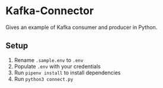 # Kafka-Connector
Gives an example of Kafka consumer and producer in Python.

## Setup
1. Rename `.sample.env` to `.env`
2. Populate `.env` with your credentials
3. Run `pipenv install` to install dependencies
4. Run `python3 connect.py`
